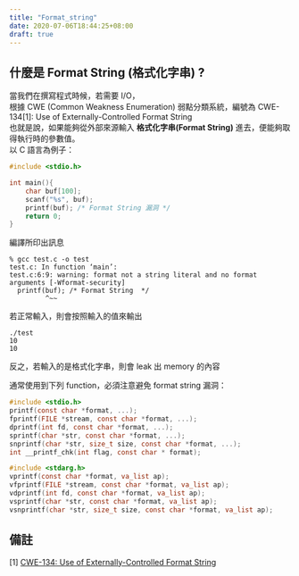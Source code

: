 ```yaml
---
title: "Format_string"
date: 2020-07-06T18:44:25+08:00
draft: true
---
```


## 什麼是 Format String (格式化字串) ?

當我們在撰寫程式時候，若需要 I/O，<br>
根據 CWE (Common Weakness Enumeration) 弱點分類系統，編號為 CWE-134[1]: Use of Externally-Controlled Format String<br>
也就是說，如果能夠從外部來源輸入 **格式化字串(Format String)** 進去，便能夠取得執行時的參數值。 <br>
以 C 語言為例子： <br>
```C
#include <stdio.h>

int main(){
	char buf[100];
	scanf("%s", buf);
	printf(buf); /* Format String 漏洞 */
	return 0;
}
```

編譯所印出訊息
```shell
% gcc test.c -o test
test.c: In function ‘main’:
test.c:6:9: warning: format not a string literal and no format arguments [-Wformat-security]
  printf(buf); /* Format String  */
         ^~~
```

若正常輸入，則會按照輸入的值來輸出
```
./test
10
10
```

反之，若輸入的是格式化字串，則會 leak 出 memory 的內容


通常使用到下列 function，必須注意避免 format string 漏洞： <br>

```C
#include <stdio.h>
printf(const char *format, ...);
fprintf(FILE *stream, const char *format, ...);
dprintf(int fd, const char *format, ...);
sprintf(char *str, const char *format, ...);
snprintf(char *str, size_t size, const char *format, ...);
int __printf_chk(int flag, const char * format);

#include <stdarg.h>
vprintf(const char *format, va_list ap);
vfprintf(FILE *stream, const char *format, va_list ap);
vdprintf(int fd, const char *format, va_list ap);
vsprintf(char *str, const char *format, va_list ap);
vsnprintf(char *str, size_t size, const char *format, va_list ap);
```

## 備註
[1] [CWE-134: Use of Externally-Controlled Format String](https://cwe.mitre.org/data/definitions/134.html)